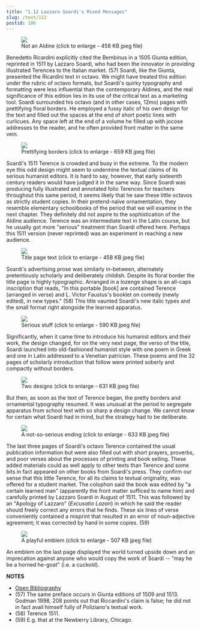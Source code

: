 ```yaml
---
title: "1.12 Lazzaro Soardi's Mixed Messages"
slug: /text/112
postid: 106
---
```

<figure class="mkdn-figure">
    <div onClick="createLightbox('/images_full/1.00_Chapter_One/Wing-ZP-535.S-6755-HVC-Pugillari,-title-page.jpg','Not an Aldine (click to enlarge - 458 KB jpeg file)')" class="mkdn-image-link" id="lbimage">
    <img class="mkdn-image" src="/images_full/1.00_Chapter_One/Wing-ZP-535.S-6755-HVC-Pugillari,-title-page.jpg" />
    <figcaption class="mkdn-figcaption">Not an Aldine (click to enlarge - 458 KB jpeg file)</figcaption>
    </div>
</figure>

Benedetto Ricardini explicitly cited the Bembinus in a 1505 Giunta edition, reprinted in 1511 by Lazzaro Soardi, who had been the innovator in providing illustrated Terences to the Italian market. (57) Soardi, like the Giunta, presented the Ricardini text in octavo. We might have treated this edition under the rubric of octavo formats, but Soardi's quirky typography and formatting were less influential than the contemporary Aldines, and the real significance of this edition lies in its use of the critical text as a marketing tool. Soardi surrounded his octavo (and in other cases, 12mo) pages with prettifying floral borders. He employed a fussy italic of his own design for the text and filled out the spaces at the end of short poetic lines with curlicues. Any space left at the end of a volume he filled up with jocose addresses to the reader, and he often provided front matter in the same vein.

<figure class="mkdn-figure">
    <div onClick="createLightbox('/images_full/1.00_Chapter_One/Wing-ZP-535.S-6755-HVC-Pugillari,-pg.10v-11r.jpg','Prettifying  borders (click to enlarge - 659 KB jpeg file)')" class="mkdn-image-link" id="lbimage">
    <img class="mkdn-image" src="/images_full/1.00_Chapter_One/Wing-ZP-535.S-6755-HVC-Pugillari,-pg.10v-11r.jpg" />
    <figcaption class="mkdn-figcaption">Prettifying  borders (click to enlarge - 659 KB jpeg file)</figcaption>
    </div>
</figure>

Soardi's 1511 Terence is crowded and busy in the extreme. To the modern eye this odd design might seem to undermine the textual claims of its serious humanist editors. It is hard to say, however, that early sixteenth century readers would have judged it in the same way. Since Soardi was producing fully illustrated and annotated folio Terences for teachers throughout this same period, it seems likely that he saw these little octavos as strictly student copies. In their pretend-naïve ornamentation, they resemble elementary schoolbooks of the period that we will examine in the next chapter. They definitely did not aspire to the sophistication of the Aldine audience. Terence was an intermediate text in the Latin course, but he usually got more "serious" treatment than Soardi offered here. Perhaps this 1511 version (never reprinted) was an experiment in reaching a new audience.

<figure class="mkdn-figure">
    <div onClick="createLightbox('/images_full/1.00_Chapter_One/Wing-ZP-535.S-6755-HVC-Pugillari,-title-page.jpg','Title page text (click to enlarge - 458 KB jpeg file)')" class="mkdn-image-link" id="lbimage">
    <img class="mkdn-image" src="/images_full/1.00_Chapter_One/Wing-ZP-535.S-6755-HVC-Pugillari,-title-page.jpg" />
    <figcaption class="mkdn-figcaption">Title page text (click to enlarge - 458 KB jpeg file)</figcaption>
    </div>
</figure>

Soardi's advertising prose was similarly in-between, alternately pretentiously scholarly and deliberately childish. Despite its floral border the title page is highly typographic. Arranged in a lozenge shape is an all-caps inscription that reads, "In this portable [book] are contained Terence (arranged in verse) and L. Victor Faustus's booklet on comedy (newly edited), in new types." (58) This title vaunted Soardi's new italic types and the small format right alongside the learned apparatus.

<figure class="mkdn-figure">
    <div onClick="createLightbox('/images_full/1.00_Chapter_One/Wing-ZP-535.S-6755-HVC-Pugillari,-pg.-t.p-verso-AA2-recto.jpg','Serious stuff (click to enlarge - 590 KB jpeg file)')" class="mkdn-image-link" id="lbimage">
    <img class="mkdn-image" src="/images_full/1.00_Chapter_One/Wing-ZP-535.S-6755-HVC-Pugillari,-pg.-t.p-verso-AA2-recto.jpg" />
    <figcaption class="mkdn-figcaption">Serious stuff (click to enlarge - 590 KB jpeg file)</figcaption>
    </div>
</figure>

Significantly, when it came time to introduce his humanist editors and their work, the design changed, for on the very next page, the verso of the title, Soardi launched into old-fashioned humanist style with one poem in Greek and one in Latin addressed to a Venetian patrician. These poems and the 32 pages of scholarly introduction that follow were printed soberly and compactly without borders.

<figure class="mkdn-figure">
    <div onClick="createLightbox('/images_full/1.00_Chapter_One/Wing-ZP-535.S-6755-HVC-Pugillari,-pg.8v-9r.jpg','Two designs (click to enlarge - 631 KB jpeg file)')" class="mkdn-image-link" id="lbimage">
    <img class="mkdn-image" src="/images_full/1.00_Chapter_One/Wing-ZP-535.S-6755-HVC-Pugillari,-pg.8v-9r.jpg" />
    <figcaption class="mkdn-figcaption">Two designs (click to enlarge - 631 KB jpeg file)</figcaption>
    </div>
</figure>

But then, as soon as the text of Terence began, the pretty borders and ornamental typography resumed. It was unusual at the period to segregate apparatus from school text with so sharp a design change. We cannot know for certain what Soardi had in mind, but the strategy had to be deliberate.

<figure class="mkdn-figure">
    <div onClick="createLightbox('/images_full/1.00_Chapter_One/Wing-ZP-535.S-6755-HVC-Pugillari,-pg.135v-136r.jpg','A not-so-serious ending (click to enlarge - 633 KB jpeg file)')" class="mkdn-image-link" id="lbimage">
    <img class="mkdn-image" src="/images_full/1.00_Chapter_One/Wing-ZP-535.S-6755-HVC-Pugillari,-pg.135v-136r.jpg" />
    <figcaption class="mkdn-figcaption">A not-so-serious ending (click to enlarge - 633 KB jpeg file)</figcaption>
    </div>
</figure>

The last three pages of Soardi's octavo Terence contained the usual publication information but were also filled out with short prayers, proverbs, and poor verses about the processes of printing and book selling. These added materials could as well apply to other texts than Terence and some bits in fact appeared on other books from Soardi's press. They confirm our sense that this little Terence, for all its claims to textual originality, was offered for a student market. The colophon said the book was edited by "a certain learned man" (apparently the front matter sufficed to name him) and carefully printed by Lazzaro Soardi in August of 1511. This was followed by an "Apology of Lazzaro" (*Excusatio Lazari*) in which he said the reader should freely correct any errors that he finds. These six lines of verse conveniently contained a misprint that resulted in an error of noun-adjective agreement; it was corrected by hand in some copies. (59)

<figure class="mkdn-figure">
    <div onClick="createLightbox('/images_full/1.00_Chapter_One/Wing-ZP-535.S-6755-HVC-Pugillari,-last-page.jpg','A playful emblem (click to enlarge - 507 KB jpeg file)')" class="mkdn-image-link" id="lbimage">
    <img class="mkdn-image" src="/images_full/1.00_Chapter_One/Wing-ZP-535.S-6755-HVC-Pugillari,-last-page.jpg" />
    <figcaption class="mkdn-figcaption">A playful emblem (click to enlarge - 507 KB jpeg file)</figcaption>
    </div>
</figure>

An emblem on the last page displayed the world turned upside down and an imprecation against anyone who would copy the work of Soardi -- "may he be a horned he-goat" (i.e. a cuckold).

**NOTES**
* [Open Bibliography](/bibliography.pdf)
* (57) The same preface occurs in Giunta editions of 1509 and 1513. Godman 1998, 208 points out that Riccardini's claim is false; he did not in fact avail himself fully of Poliziano's textual work.
* (58) Terence 1511.
* (59) E.g. that at the Newberry Library, Chicago.

